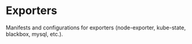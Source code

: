 # Exporters

Manifests and configurations for exporters (node-exporter, kube-state, blackbox, mysql, etc.).
